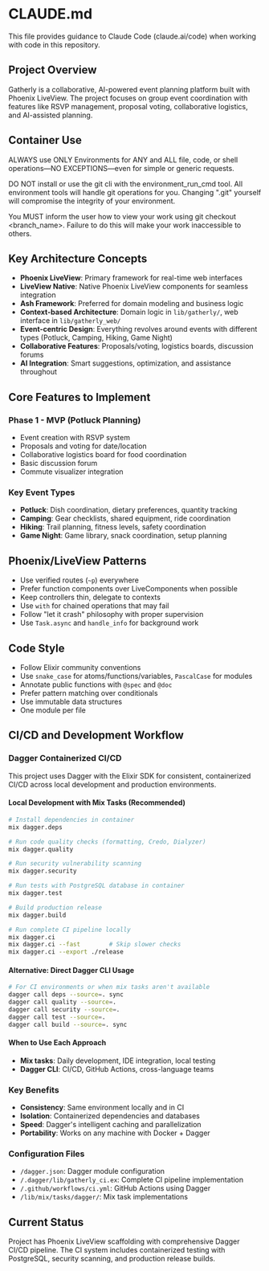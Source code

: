 # CLAUDE.md

This file provides guidance to Claude Code (claude.ai/code) when working with code in this repository.

## Project Overview
Gatherly is a collaborative, AI-powered event planning platform built with Phoenix LiveView. The project focuses on group event coordination with features like RSVP management, proposal voting, collaborative logistics, and AI-assisted planning.

## Container Use
ALWAYS use ONLY Environments for ANY and ALL file, code, or shell operations—NO EXCEPTIONS—even for simple or generic requests.

DO NOT install or use the git cli with the environment_run_cmd tool. All environment tools will handle git operations for you. Changing ".git" yourself will compromise the integrity of your environment.

You MUST inform the user how to view your work using git checkout <branch_name>. Failure to do this will make your work inaccessible to others.
## Key Architecture Concepts
- **Phoenix LiveView**: Primary framework for real-time web interfaces
- **LiveView Native**: Native Phoenix LiveView components for seamless integration
- **Ash Framework**: Preferred for domain modeling and business logic
- **Context-based Architecture**: Domain logic in `lib/gatherly/`, web interface in `lib/gatherly_web/`
- **Event-centric Design**: Everything revolves around events with different types (Potluck, Camping, Hiking, Game Night)
- **Collaborative Features**: Proposals/voting, logistics boards, discussion forums
- **AI Integration**: Smart suggestions, optimization, and assistance throughout


## Core Features to Implement

### Phase 1 - MVP (Potluck Planning)
- Event creation with RSVP system
- Proposals and voting for date/location
- Collaborative logistics board for food coordination
- Basic discussion forum
- Commute visualizer integration

### Key Event Types
- **Potluck**: Dish coordination, dietary preferences, quantity tracking
- **Camping**: Gear checklists, shared equipment, ride coordination
- **Hiking**: Trail planning, fitness levels, safety coordination
- **Game Night**: Game library, snack coordination, setup planning

## Phoenix/LiveView Patterns
- Use verified routes (`~p`) everywhere
- Prefer function components over LiveComponents when possible
- Keep controllers thin, delegate to contexts
- Use `with` for chained operations that may fail
- Follow "let it crash" philosophy with proper supervision
- Use `Task.async` and `handle_info` for background work

## Code Style
- Follow Elixir community conventions
- Use `snake_case` for atoms/functions/variables, `PascalCase` for modules
- Annotate public functions with `@spec` and `@doc`
- Prefer pattern matching over conditionals
- Use immutable data structures
- One module per file

## CI/CD and Development Workflow

### Dagger Containerized CI/CD
This project uses Dagger with the Elixir SDK for consistent, containerized CI/CD across local development and production environments.

#### Local Development with Mix Tasks (Recommended)
```bash
# Install dependencies in container
mix dagger.deps

# Run code quality checks (formatting, Credo, Dialyzer)
mix dagger.quality

# Run security vulnerability scanning
mix dagger.security

# Run tests with PostgreSQL database in container
mix dagger.test

# Build production release
mix dagger.build

# Run complete CI pipeline locally
mix dagger.ci
mix dagger.ci --fast        # Skip slower checks
mix dagger.ci --export ./release
```

#### Alternative: Direct Dagger CLI Usage
```bash
# For CI environments or when mix tasks aren't available
dagger call deps --source=. sync
dagger call quality --source=.
dagger call security --source=.
dagger call test --source=.
dagger call build --source=. sync
```

#### When to Use Each Approach
- **Mix tasks**: Daily development, IDE integration, local testing
- **Dagger CLI**: CI/CD, GitHub Actions, cross-language teams

### Key Benefits
- **Consistency**: Same environment locally and in CI
- **Isolation**: Containerized dependencies and databases
- **Speed**: Dagger's intelligent caching and parallelization
- **Portability**: Works on any machine with Docker + Dagger

### Configuration Files
- `/dagger.json`: Dagger module configuration
- `/.dagger/lib/gatherly_ci.ex`: Complete CI pipeline implementation
- `/.github/workflows/ci.yml`: GitHub Actions using Dagger
- `/lib/mix/tasks/dagger/`: Mix task implementations

## Current Status
Project has Phoenix LiveView scaffolding with comprehensive Dagger CI/CD pipeline. The CI system includes containerized testing with PostgreSQL, security scanning, and production release builds.
